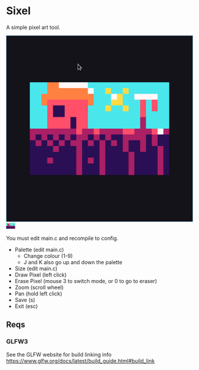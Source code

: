 # Sixel

A simple pixel art tool.

![](https://raw.githubusercontent.com/Falconerd/sixel/master/screenshot.png)
![](https://raw.githubusercontent.com/Falconerd/sixel/master/example.png)

You must edit main.c and recompile to config.

- Palette (edit main.c)
    - Change colour (1-9)
    - J and K also go up and down the palette
- Size (edit main.c)
- Draw Pixel (left click)
- Erase Pixel (mouse 3 to switch mode, or 0 to go to eraser)
- Zoom (scroll wheel)
- Pan (hold left click)
- Save (s)
- Exit (esc)

## Reqs

### GLFW3
See the GLFW website for build linking info https://www.glfw.org/docs/latest/build_guide.html#build_link
